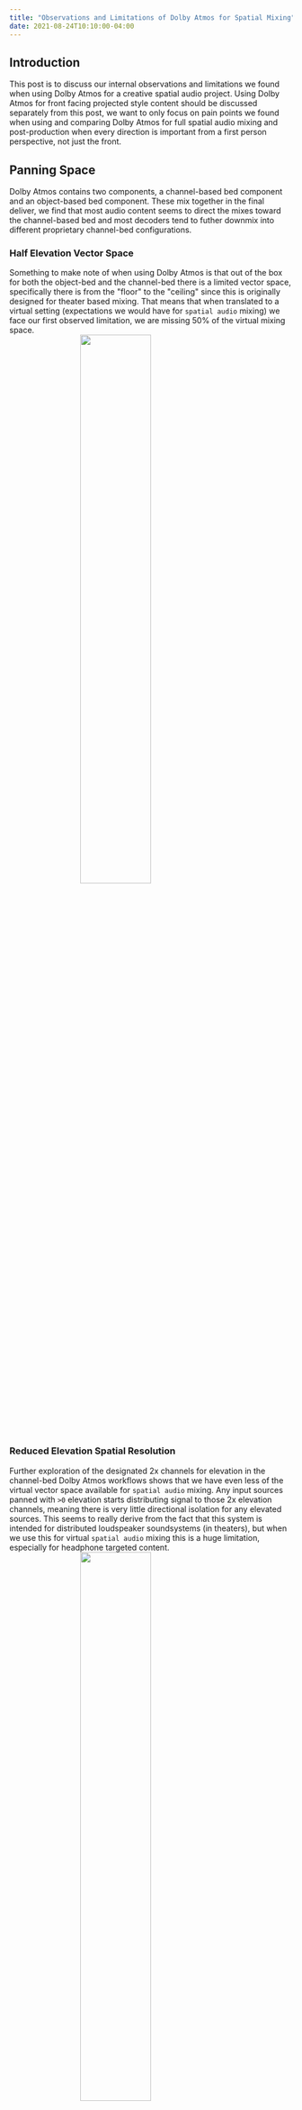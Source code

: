 ```yaml
---
title: "Observations and Limitations of Dolby Atmos for Spatial Mixing"
date: 2021-08-24T10:10:00-04:00
---
```


## Introduction
This post is to discuss our internal observations and limitations we found when using Dolby Atmos for a creative spatial audio project. Using Dolby Atmos for front facing projected style content should be discussed separately from this post, we want to only focus on pain points we found when using and comparing Dolby Atmos for full spatial audio mixing and post-production when every direction is important from a first person perspective, not just the front.

## Panning Space
Dolby Atmos contains two components, a channel-based bed component and an object-based bed component. These mix together in the final deliver, we find that most audio content seems to direct the mixes toward the channel-based bed and most decoders tend to futher downmix into different proprietary channel-bed configurations. 

### Half Elevation Vector Space
Something to make note of when using Dolby Atmos is that out of the box for both the object-bed and the channel-bed there is a limited vector space, specifically there is from the "floor" to the "ceiling" since this is originally designed for theater based mixing. That means that when translated to a virtual setting (expectations we would have for `spatial audio` mixing) we face our first observed limitation, we are missing 50% of the virtual mixing space.
<img src="https://mach1-research-public.s3.amazonaws.com/posts/resources/observations-limitations-of-atmos-for-spatial/atmos-panningspace-1.png" alt="" style="width:50%;display:block;margin-left:auto;margin-right:auto;">

### Reduced Elevation Spatial Resolution
Further exploration of the designated 2x channels for elevation in the channel-bed Dolby Atmos workflows shows that we have even less of the virtual vector space available for `spatial audio` mixing. Any input sources panned with `>0` elevation starts distributing signal to those 2x elevation channels, meaning there is very little directional isolation for any elevated sources. This seems to really derive from the fact that this system is intended for distributed loudspeaker soundsystems (in theaters), but when we use this for virtual `spatial audio` mixing this is a huge limitation, especially for headphone targeted content.
<img src="https://mach1-research-public.s3.amazonaws.com/posts/resources/observations-limitations-of-atmos-for-spatial/atmos-panningspace-2.png" alt="" style="width:50%;display:block;margin-left:auto;margin-right:auto;">

### Channel-Bed Panning and Object-Bed Panning
Having a split system multichannel format might have some advantages, however Dolby Atmos's implementation of this seems to cause more harm than good, we find a lot of user confusion on the panning spaces of the object-bed vs the channel-bed, the UI for tools focused around Dolby Atmos tends to lead a user to believe they are different, but they seem to have the same end effect after runtime playback. We also find that having this split causes a ton of issues for developers building interpretations of playback, the fact that it is left open ended around a proprietary and unforgiving channel-bed shape, combined with an object-bed that should be more straightforward but is not, and in fact requires proprietary runtime room modeling processes; will cause a fractured playback landscape for just Dolby Atmos content.

### UI Issues
We have seen some confusion from audio professionals using Dolby Atmos and their own developed UI, these might be minor but have cause massive loss of confidence during mixing and producing stages.

Some examples: 
- The Dolby Atmos Renderer UI has a larger distance in front/back display than the panners or Music Panner, this has cause confusion while mixing, expecting alterations in front to back sound panning relationships when it is just a mistake in the UI draw (yet another holdback from the theater workflow). 
- The non-theater UI in the Dolby Atmos Renderer shows a negative elevation space whne there in fact Dolby Atmos does not support this in panning.

## Distribution

### Proprietary Metadata
Another UX pain point we found was that while Dolby Atmos tends to follow the recommended structure of the opensource [ADM](https://adm.ebu.io/) but has its own written metadata that requires developers to build multiple parsers or interpreters. [ADM](https://adm.ebu.io/) or [Audio Definition Model](https://adm.ebu.io/) is a standardised metadata model for audio, ideally for any format or custom implementation that needs to further describe what each channel of audio represents (for example object audio formats). We have been working on conversion tools for all object audio formats and find this to be an unnecessary pain point by having a proprietary metadata style within the `.atmos` and `.atmos.metadata` files.

### File Size
All said and done a user can expect to deliver a Dolby Atmos Master file that includes double to triple digits of audio channels, even when only a few of those channels actually contain audio data. We have found that just any object layer will require the format to zero out the entire length of the project an empty audio channel, this is a *tremendous* increase in file size for no benefit at all. There can be a ton of optimizations made in this field, but even if all those were applied we are still discussing a channel-based multichannel format that has more channels and less directional soundfield resolution than any other pre-rendered `spatial audio` format existing.

We plan on expanding on this post with file size examples compared to spatial soundfield resolution.